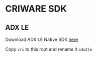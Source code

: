 # CRIWARE SDK

## ADX LE

Download ADX LE Native SDK [here](https://game.criware.jp/products/adx-le/)

Copy `cri` to this root and rename it `adx2le`
